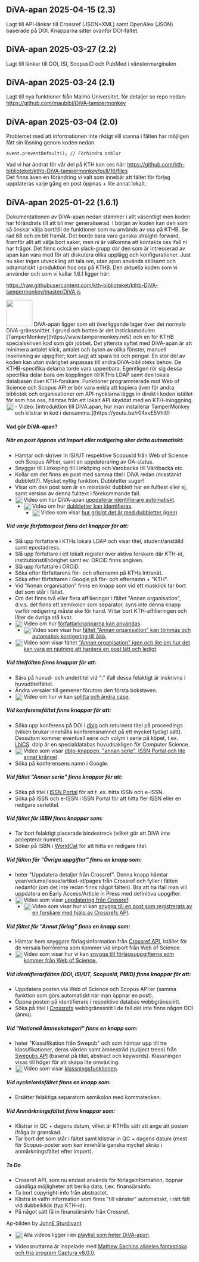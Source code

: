 ## DiVA-apan 2025-04-15 (2.3)

Lagt till API-länkar till Crossref (JSON+XML) samt OpenAlex (JSON) baserade på DOI. Knapparna sitter ovanför DOI-fältet.

## DiVA-apan 2025-03-27 (2.2)

Lagt till länkar till DOI, ISI, ScopusID och PubMed i vänstermarginalen

## DiVA-apan 2025-03-24 (2.1)

Lagt till nya funktioner från Malmö Universitet, för detaljer se repo nedan:   
https://github.com/maubibl/DiVA-tampermonkey

## DiVA-apan 2025-03-04 (2.0)

Problemet med att informationen inte riktigt vill stanna i fälten har möjligen fått sin lösning genom koden nedan.
```
event.preventDefault(); // Förhindra onblur
```
Vad vi har ändrat för vår del på KTH kan ses här: https://github.com/kth-biblioteket/kthb-DiVA-tampermonkey/pull/16/files    
Det finns även en förändring vi valt som innebär att fältet för förlag uppdateras varje gång en post öppnas + lite annat lokalt.


## DiVA-apan 2025-01-22 (1.6.1)

Dokumentationen av DiVA-apan nedan stämmer i allt väsentligt men koden har förändrats till att bli mer generaliserad. I början av koden kan den som så önskar välja bort/till de funktioner som nu används av oss på KTHB. Se rad 68 och en bit framåt. Det borde bara vara ganska straight-forward, framför allt att välja bort saker, men ni är välkomna att kontakta oss ifall ni har frågor. Det finns också en slack-grupp där den som är intresserad av apan kan vara med för att diskutera olika upplägg och konfigurationer. Just nu sker ingen utveckling att tala om, utan apan används stillsamt och odramatiskt i produktion hos oss på KTHB. Den aktuella koden som vi använder och som vi kallar 1.6.1 ligger här:

https://raw.githubusercontent.com/kth-biblioteket/kthb-DiVA-tampermonkey/master/DiVA.js

<img src="https://github.com/user-attachments/assets/656edb8a-766f-40f9-bd6c-4d1c3905086b" width="70">
DiVA-apan ligger som ett överliggande lager över det normala DiVA-gränssnittet. I grund och botten är det insticksmodulen [TamperMonkey](https://www.tampermonkey.net/) och en för KTHB specialskriven kod som gör jobbet. Det yttersta syftet med DiVA-apan är att minimera antalet klick, antalet och byten av olika fönster, manuell inskrivning av uppgifter; kort sagt att spara tid och pengar. En stor del av koden kan utan svårighet anpassas till andra DiVA-biblioteks behov. De KTHB-specifika delarna torde vara uppenbara. Egentligen rör sig dessa specifika delar bara om kopplingen till KTHs LDAP samt den lokala databasen över KTH-forskare. Funktioner programmerade mot Web of Science och Scopus API:er bör vara enkla att kopiera även för andra bibliotek och organisationer om API-nycklarna läggs in direkt i koden istället för som hos oss, hämtas från ett lokalt API skyddat med en KTH-inloggning.
- <img src="https://publicdomainvectors.org/photos/video-player.png" align="left" width="20">Video: [introduktion till DiVA.apan, hur man installerar TamperMonkey och klistrar in kod i densamma.](https://youtu.be/r04xvE5Vhl0)

#### Vad gör DiVA-apan?

##### När en post öppnas vid import eller redigering sker detta *automatiskt*:

- Hämtar och skriver in ISI/UT respektive ScopusId från Web of Science och Scopus API:er, samt en uppdateraring av OA-status.
- Snyggar till Linkoping till Linköping och Varobacka till Väröbacka etc.
- Kollar om det finns en post med samma titel i DiVA redan (misstänkt dubblett?). Mycket nyttig funktion. Dubbletter suger!
- Visar om den post som är en misstänkt dubblett har en fulltext eller ej, samt version av denna fulltext i förekommande fall.
- <img src="https://publicdomainvectors.org/photos/video-player.png" align="left" width="20">Video om hur DiVA-apan [uppdaterar identifierare automatiskt](https://youtu.be/tQRB8Ul0V34).
- <img src="https://publicdomainvectors.org/photos/video-player.png" align="left" width="20">Video om hur [dubbletter kan identifieras](https://youtu.be/xJjWcJ2O47U).
- <img src="https://publicdomainvectors.org/photos/video-player.png" align="left" width="20">Video som visar [hur grisigt det är med dubbletter (igen)](https://youtu.be/gbE_BUx52OE)

##### Vid varje författarpost finns det knappar för att:

- Slå upp författare i KTHs lokala LDAP och visar titel, student/anställd samt epostadress.
- Slå upp författare i ett lokalt register över aktiva forskare där KTH-id, institutionstillhörighet samt ev. ORCiD finns angiven.
- Slå upp författare i ORCiD.
- Söka efter författarens för- och efternamn på KTHs Intranät.
- Söka efter författaren i Google på för- och efternamn + "KTH".
- Vid "Annan organisation" finns en knapp som vid ett musklick tar bort det som står i fältet.
- Om det finns två eller flera affilieringar i fältet "Annan organisation", d.v.s. det finns ett semikolon som separator, syns inte denna knapp varför redigering måste ske för hand. Vi tar bort KTH-affilieringen och låter de övriga stå kvar.
- <img src="https://publicdomainvectors.org/photos/video-player.png" align="left" width="20">Video om hur [författarknapparna kan användas](https://youtu.be/ZQd8HgwuMnU).
- <img src="https://publicdomainvectors.org/photos/video-player.png" align="left" width="20">Video som visar hur [fältet "Annan organisation" kan tömmas och automatisk korrigering till åäö.](https://youtu.be/u7csqQ3a5Y8)
- <img src="https://publicdomainvectors.org/photos/video-player.png" align="left" width="20">Video som visar fältet ["Annan organisation" igen och lite om hur det kan vara en njutning att hantera en post lätt och ledigt](https://youtu.be/tkCSacJCaN4).
##### Vid titelfälten finns knappar för att:

- Sära på huvud- och undertitel vid  ":"  ifall dessa felaktigt är inskrivna i huvudtitelfältet.
- Ändra versaler till gemener förutom den första bokstaven.
- <img src="https://publicdomainvectors.org/photos/video-player.png" align="left" width="20">Video om hur vi kan [splitta och ändra case](https://youtu.be/zwzaPtqHcBQ).

##### Vid konferensfältet finns knappar för att:

- Söka upp konferens på DOI i [dblp](https://dblp.uni-trier.de/) och returnera titel på proceedings (vilken brukar innehålla konferensnamnet på ett mycket tydligt sätt). Dessutom kommer eventuell serie och volym i serie på köpet, t.ex. [LNCS](https://www.springer.com/gp/computer-science/lncs). dblp är en specialdatabas huvudsakligen för Computer Science.
- <img src="https://publicdomainvectors.org/photos/video-player.png" align="left" width="20">Video som visar [dblp-knappen, "annan serie", ISSN Portal och lite annat krångel](https://youtu.be/oh3MaJRDKx8).
- Söka på konferensens namn i Google.

##### Vid fältet "Annan serie" finns knappar för att:

- Söka på titel i [ISSN Portal](https://portal.issn.org/) för att t .ex. hitta ISSN och e-ISSN.
- Söka på ISSN och e-ISSN i ISSN Portal för att hitta fler ISSN eller en redigare serietitel.

##### Vid fältet för ISBN finns knappar som:

- Tar bort felaktigt placerade bindestreck (vilket gör att DiVA inte accepterar numret).
- Söker på ISBN i [WorldCat](https://www.worldcat.org/) för att hitta en redigare titel.

##### Vid fälten för "Övriga uppgifter" finns en knapp som:

- heter "Uppdatera detaljer från Crossref". Denna knapp hämtar year/volume/issue/artikel-id/pages från Crossref och fyller i fälten nedanför (om det inte redan finns något  fälten). Bra att ha ifall man vill uppdatera en Early Access/Article in Press med definitiva uppgifter.
- <img src="https://publicdomainvectors.org/photos/video-player.png" align="left" width="20">Video som visar [uppdatering från Crossref](https://youtu.be/kaXBNbhh2FY).
- <img src="https://publicdomainvectors.org/photos/video-player.png" align="left" width="20">Video som visar hur vi kan [snygga till en post som registrerats av en forskare med hjälp av Crossrefs API](https://youtu.be/ofv_klpRLss).

##### Vid fältet för "Annat förlag" finns en knapp som:

- Hämtar hem snyggare förlagsinformation från [Crossref API](https://www.crossref.org/education/retrieve-metadata/rest-api/a-non-technical-introduction-to-our-api/), istället för de versala horrörerna som kommer vid import från Web of Science.
- <img src="https://publicdomainvectors.org/photos/video-player.png" align="left" width="20">Video som visar hur vi kan [snygga till förlagsuppgifterna som kommer från Web of Science.](https://youtu.be/BzYQedwYP7Y)

##### Vid identifierarfälten (DOI, ISI/UT, ScopusId, PMID) finns knappar för att:

- Uppdatera posten via Web of Science och Scopus API:er (samma funktion som görs automatiskt när man öppnar en post).
- Öppna posten på identifierare i respektive databas webbgränssnitt.
- Söka på titel i [Crossrefs](https://search.crossref.org/) webbgränssnitt i de fall det inte finns någon DOI (ännu).

##### Vid "Nationell ämneskategori" finns en knapp som:

- heter "Klassifikation från Swepub" och som hämtar upp till tre klassifikationer, deras värden samt ämnesträd (subject trees) från [Swepubs API](https://bibliometri.swepub.kb.se/api/v1/apidocs/?urls.primaryName=Classify%20API) (baserat på titel, abstract och keywords). Klassningen visas till höger för att skapa lite omväxling.
- <img src="https://publicdomainvectors.org/photos/video-player.png" align="left" width="20">Video som visar [klassningsfunktionen](https://youtu.be/hFI1VX8r3Ig).

##### Vid nyckelordsfältet finns en knapp som:

- Ersätter felaktiga separatorn semikolon med kommatecken.

##### Vid Anmärkningsfältet finns knappar som:

- Klistrar in QC + dagens datum, vilket är KTHBs sätt att ange att posten ifråga är granskad.
- Tar bort det som står i fältet samt klistrar in QC + dagens datum (mest för Scopus-poster som kan innehålla ganska mycket skräp i anmärkningsfältet efter import).

##### To Do

- Crossref API, som nu endast används för förlagsinformation, öppnar oändliga möjligheter att berika data, t.ex. finansiärsinfo.
- Ta bort copyright-info från abstractet. 
- Klistra in valfri information som finns "till vänster" automatiskt, i rätt fält vid dubbelklick (typ KTH-id).
- På något sätt få in finansiärsinfo från Crossref.

Ap-bilden by [JohnE Sturdivant](https://www.epicentrofestival.com/monkey-face-drawing-happy-monkey-face-at-clker-monkey-face-png-clipart.html)

- <img src="https://publicdomainvectors.org/photos/video-player.png" align="left" width="20">Alla videos ligger i en [playlist som heter DiVA-apan](https://www.youtube.com/playlist?list=PLzkfWU-aTmu8c5Qd-D2U9YKSyZy8qiq_k).

- Videosnuttarna är inspelade med [Mathew Sachins alldeles fantastiska och fria program Captura v8.0.0](https://mathewsachin.github.io/Captura/).


